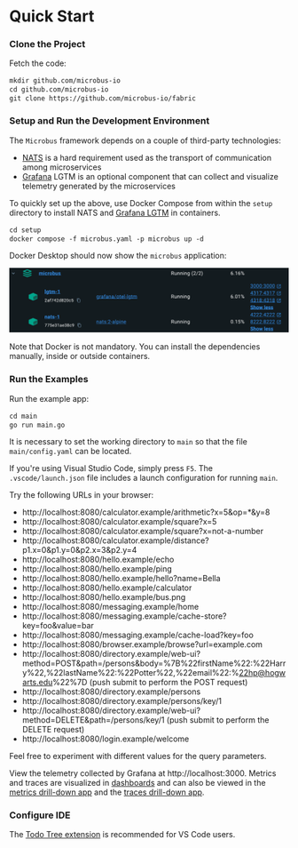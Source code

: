 # Quick Start

### Clone the Project

Fetch the code:

```shell
mkdir github.com/microbus-io
cd github.com/microbus-io
git clone https://github.com/microbus-io/fabric
```

### Setup and Run the Development Environment

The `Microbus` framework depends on a couple of third-party technologies:

* [NATS](https://nats.io) is a hard requirement used as the transport of communication among microservices
* [Grafana](https://grafana.com/) LGTM is an optional component that can collect and visualize telemetry generated by the microservices

To quickly set up the above, use Docker Compose from within the `setup` directory to install NATS and [Grafana LGTM](https://grafana.com/blog/2024/03/13/an-opentelemetry-backend-in-a-docker-image-introducing-grafana/otel-lgtm/) in containers.

```shell
cd setup
docker compose -f microbus.yaml -p microbus up -d
```

Docker Desktop should now show the `microbus` application:

<img src="quick-start-1.png" width="590"><br>

Note that Docker is not mandatory. You can install the dependencies manually, inside or outside containers.

### Run the Examples

Run the example app:

```shell
cd main
go run main.go
```

It is necessary to set the working directory to `main` so that the file `main/config.yaml` can be located.

If you're using Visual Studio Code, simply press `F5`. The `.vscode/launch.json` file includes a launch configuration for running `main`.

Try the following URLs in your browser:

* http://localhost:8080/calculator.example/arithmetic?x=5&op=*&y=8
* http://localhost:8080/calculator.example/square?x=5
* http://localhost:8080/calculator.example/square?x=not-a-number
* http://localhost:8080/calculator.example/distance?p1.x=0&p1.y=0&p2.x=3&p2.y=4
* http://localhost:8080/hello.example/echo
* http://localhost:8080/hello.example/ping
* http://localhost:8080/hello.example/hello?name=Bella
* http://localhost:8080/hello.example/calculator
* http://localhost:8080/hello.example/bus.png
* http://localhost:8080/messaging.example/home
* http://localhost:8080/messaging.example/cache-store?key=foo&value=bar
* http://localhost:8080/messaging.example/cache-load?key=foo
* http://localhost:8080/browser.example/browse?url=example.com
* http://localhost:8080/directory.example/web-ui?method=POST&path=/persons&body=%7B%22firstName%22:%22Harry%22,%22lastName%22:%22Potter%22,%22email%22:%22hp@hogwarts.edu%22%7D (push submit to perform the POST request)
* http://localhost:8080/directory.example/persons
* http://localhost:8080/directory.example/persons/key/1
* http://localhost:8080/directory.example/web-ui?method=DELETE&path=/persons/key/1 (push submit to perform the DELETE request)
* http://localhost:8080/login.example/welcome

Feel free to experiment with different values for the query parameters.

View the telemetry collected by Grafana at http://localhost:3000. Metrics and traces are visualized in [dashboards](http://localhost:3000/dashboards) and can also be viewed in the [metrics drill-down app](http://localhost:3000/a/grafana-metricsdrilldown-app) and the [traces drill-down app](http://localhost:3000/a/grafana-exploretraces-app).

### Configure IDE

The [Todo Tree extension](https://marketplace.visualstudio.com/items?itemName=Gruntfuggly.todo-tree) is recommended for VS Code users.
